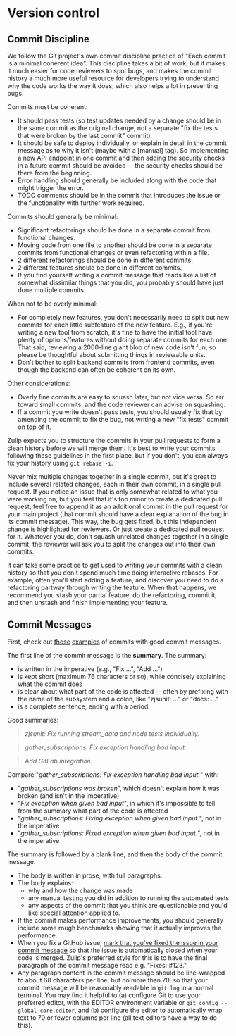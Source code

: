 # Version control

## Commit Discipline

We follow the Git project's own commit discipline practice of "Each
commit is a minimal coherent idea". This discipline takes a bit of work,
but it makes it much easier for code reviewers to spot bugs, and
makes the commit history a much more useful resource for developers
trying to understand why the code works the way it does, which also
helps a lot in preventing bugs.

Commits must be coherent:

-   It should pass tests (so test updates needed by a change should be
    in the same commit as the original change, not a separate "fix the
    tests that were broken by the last commit" commit).
-   It should be safe to deploy individually, or explain in detail in
    the commit message as to why it isn't (maybe with a [manual] tag).
    So implementing a new API endpoint in one commit and then adding the
    security checks in a future commit should be avoided -- the security
    checks should be there from the beginning.
-   Error handling should generally be included along with the code that
    might trigger the error.
-   TODO comments should be in the commit that introduces the issue or
    the functionality with further work required.

Commits should generally be minimal:

-   Significant refactorings should be done in a separate commit from
    functional changes.
-   Moving code from one file to another should be done in a separate
    commits from functional changes or even refactoring within a file.
-   2 different refactorings should be done in different commits.
-   2 different features should be done in different commits.
-   If you find yourself writing a commit message that reads like a list
    of somewhat dissimilar things that you did, you probably should have
    just done multiple commits.

When not to be overly minimal:

-   For completely new features, you don't necessarily need to split out
    new commits for each little subfeature of the new feature. E.g., if
    you're writing a new tool from scratch, it's fine to have the
    initial tool have plenty of options/features without doing separate
    commits for each one. That said, reviewing a 2000-line giant blob of
    new code isn't fun, so please be thoughtful about submitting things
    in reviewable units.
-   Don't bother to split backend commits from frontend commits, even
    though the backend can often be coherent on its own.

Other considerations:

-   Overly fine commits are easy to squash later, but not vice versa.
    So err toward small commits, and the code reviewer can advise on
    squashing.
-   If a commit you write doesn't pass tests, you should usually fix
    that by amending the commit to fix the bug, not writing a new "fix
    tests" commit on top of it.

Zulip expects you to structure the commits in your pull requests to form
a clean history before we will merge them.  It's best to write your
commits following these guidelines in the first place, but if you don't,
you can always fix your history using `git rebase -i`.

Never mix multiple changes together in a single commit, but it's great
to include several related changes, each in their own commit, in a
single pull request.  If you notice an issue that is only somewhat
related to what you were working on, but you feel that it's too minor
to create a dedicated pull request, feel free to append it as an
additional commit in the pull request for your main project (that
commit should have a clear explanation of the bug in its commit
message).  This way, the bug gets fixed, but this independent change
is highlighted for reviewers.  Or just create a dedicated pull request
for it.  Whatever you do, don't squash unrelated changes together in a
single commit; the reviewer will ask you to split the changes out into
their own commits.

It can take some practice to get used to writing your commits with a
clean history so that you don't spend much time doing interactive
rebases. For example, often you'll start adding a feature, and discover
you need to do a refactoring partway through writing the feature. When that
happens, we recommend you stash your partial feature, do the refactoring,
commit it, and then unstash and finish implementing your feature.

## Commit Messages

First, check out
[these](https://github.com/zulip/zulip/commit/4869e1b0b2bc6d56fcf44b7d0e36ca20f45d0521)
[examples](https://github.com/zulip/zulip/commit/cd5b38f5d8bdcc1771ad794f37262a61843c56c0)
of commits with good commit messages.

The first line of the commit message is the **summary**. The summary:
* is written in the imperative (e.g., "Fix ...", "Add ...")
* is kept short (maximum 76 characters or so), while concisely explaining what 
  the commit does
* is clear about what part of the code is affected -- often by prefixing
  with the name of the subsystem and a colon, like "zjsunit: ..." or "docs: ..."
* is a complete sentence, ending with a period.

Good summaries:

> *zjsunit: Fix running stream_data and node tests individually.*

> *gather_subscriptions: Fix exception handling bad input.*

> *Add GitLab integration.*

Compare "*gather_subscriptions: Fix exception handling bad input.*" with:

* "*gather_subscriptions was broken*", which doesn't explain how
  it was broken (and isn't in the imperative)
* "*Fix exception when given bad input*", in which it's impossible to
  tell from the summary what part of the code is affected
* "*gather_subscriptions: Fixing exception when given bad input.*",
  not in the imperative
* "*gather_subscriptions: Fixed exception when given bad input.*",
  not in the imperative

The summary is followed by a blank line, and then the body of the
commit message.
-   The body is written in prose, with full paragraphs.
-   The body explains:
    -   why and how the change was made
    -   any manual testing you did in addition to running the automated tests
    -   any aspects of the commit that you think are questionable and
        you'd like special attention applied to.
-   If the commit makes performance improvements, you should generally
    include some rough benchmarks showing that it actually improves the
    performance.
-   When you fix a GitHub issue, [mark that you've fixed the issue in
    your commit
    message](https://help.github.com/en/articles/closing-issues-via-commit-messages)
    so that the issue is automatically closed when your code is merged.
    Zulip's preferred style for this is to have the final paragraph of
    the commit message read e.g. "Fixes: \#123."
-   Any paragraph content in the commit message should be line-wrapped
    to about 68 characters per line, but no more than 70, so that your 
    commit message will be reasonably readable in `git log` in a normal 
    terminal. You may find it helpful to (a) configure Git to use your 
    preferred editor, with the EDITOR environment variable or 
    `git config --global core.editor`, and (b) configure the editor to
    automatically wrap text to 70 or fewer columns per line (all text 
    editors have a way to do this).
